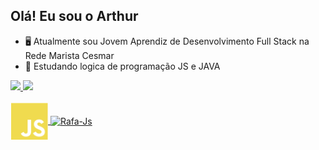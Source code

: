 ## Olá! Eu sou o Arthur

- 🖥️ Atualmente sou Jovem Aprendiz de Desenvolvimento Full Stack na Rede Marista Cesmar 
- 🌱 Estudando logica de programação JS e JAVA

<div><a href="https://github.com/ArTyy022">
  <img height="180em" src="https://github-readme-stats.vercel.app/api?username=ArTyy022&show_icons=true&theme=dark&include_all_commits=true&count_private=true"/>
  <img height="180em" src="https://github-readme-stats.vercel.app/api/top-langs/?username=ArTyy022&layout=compact&langs_count=16&theme=dark"/>
</div>

<div style="display: inline_block"><br>
  <img align="center" alt="Rafa-Js" height="60" width=60" src="https://raw.githubusercontent.com/devicons/devicon/master/icons/javascript/javascript-plain.svg">
    <img align="center" alt="Rafa-Js" height="60" width="80" src= "https://cdn.jsdelivr.net/gh/devicons/devicon/icons/java/java-original.svg" height="60" alt="java logo"  />


